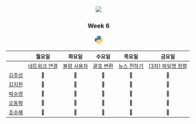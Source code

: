 <div align="center">
  <h3><img src="https://user-images.githubusercontent.com/46666296/133788774-1bba4108-db05-4d35-88ac-e355f29040a0.png"></h3>

  ### <center>**Week 6**</center>
  <!--Python-->
  <img src="https://raw.githubusercontent.com/vscode-icons/vscode-icons/master/icons/file_type_python.svg" height="25"/>
  
  <!--문제를 풀었으면 위의 아이콘을 복사해서 붙여넣기-->
  <!--링크 삽입할 때 Forked Repo(개인 저장소)가 아닌 Remote Repo(원본 저장소) 주소를 붙여넣을 것-->
  ||월요일|화요일|수요일|목요일|금요일|
  |:---------------:|:---------------:|:---------------:|:---------------:|:---------------:|:---------------:|
  ||[네트워크 연결](https://www.acmicpc.net/problem/1922)|[불량 사용자](https://school.programmers.co.kr/learn/courses/30/lessons/64064)|[괄호 변환](https://school.programmers.co.kr/learn/courses/30/lessons/60058)|[뉴스 전하기](https://www.acmicpc.net/problem/1135)|[[3차] 파일명 정렬](https://school.programmers.co.kr/learn/courses/30/lessons/17686)|
  |[김주성](https://github.com/kjs2109)| 🧠 | 🧠 | 🧠| 🧠 | 🧠 |
  |[김지현](https://github.com/codehyunn)| 🧠 | 🧠 | 🧠 | 🧠 | 🧠 |
  |[박수영](https://github.com/nstalways)| 🧠 | 🧠 | 🧠 | 🧠 | 🧠 |
  |[오동혁](https://github.com/97DongHyeokOH)| 🧠 | 🧠 | 🧠 | 🧠 | 🧠 |
  |[조수혜](https://github.com/suhyehye)| 🧠 | 🧠 | 🧠 | 🧠 | 🧠 |
</div>
